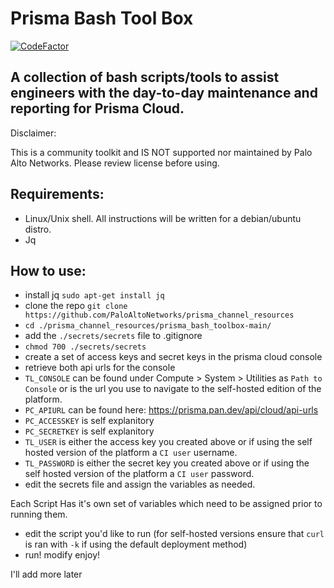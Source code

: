 # Prisma Bash Tool Box
[![CodeFactor](https://www.codefactor.io/repository/github/kyle9021/prisma_bash_toolbox/badge)](https://www.codefactor.io/repository/github/kyle9021/prisma_bash_toolbox)


## A collection of bash scripts/tools to assist engineers with the day-to-day maintenance and reporting for Prisma Cloud. 

Disclaimer:

This is a community toolkit and IS NOT supported nor maintained by Palo Alto Networks. Please review license before using. 


## Requirements:

* Linux/Unix shell. All instructions will be written for a debian/ubuntu distro. 
* Jq

## How to use:

* install jq `sudo apt-get install jq`
* clone the repo `git clone https://github.com/PaloAltoNetworks/prisma_channel_resources`
* `cd ./prisma_channel_resources/prisma_bash_toolbox-main/`
* add the `./secrets/secrets` file to .gitignore
* `chmod 700 ./secrets/secrets`
* create a set of access keys and secret keys in the prisma cloud console
* retrieve both api urls for the console 
* `TL_CONSOLE` can be found under Compute > System > Utilities as `Path to Console` or is the url you use to navigate to the self-hosted edition of the platform. 
* `PC_APIURL` can be found here: https://prisma.pan.dev/api/cloud/api-urls
* `PC_ACCESSKEY` is self explanitory
* `PC_SECRETKEY` is self explanitory 
* `TL_USER` is either the access key you created above or if using the self hosted version of the platform a `CI user` username.
* `TL_PASSWORD` is either the secret key you created above or if using the self hosted version of the platform a `CI user` password.
* edit the secrets file and assign the variables as needed. 

Each Script Has it's own set of variables which need to be assigned prior to running them. 

* edit the script you'd like to run (for self-hosted versions ensure that `curl` is ran with `-k` if using the default deployment method)
* run! modify enjoy!


I'll add more later


